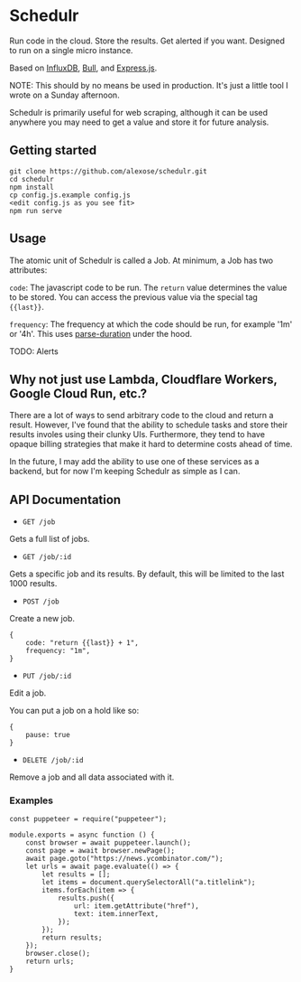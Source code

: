 # Schedulr

Run code in the cloud. Store the results. Get alerted if you want. Designed to run on a single micro instance.

Based on [InfluxDB](https://github.com/influxdata/influxdb), [Bull](https://github.com/OptimalBits/bull), and [Express.js](https://github.com/expressjs/express).

NOTE: This should by no means be used in production. It's just a little tool I wrote on a Sunday afternoon.

Schedulr is primarily useful for web scraping, although it can be used anywhere you may need to get a value and store it
for future analysis.

## Getting started

    git clone https://github.com/alexose/schedulr.git
    cd schedulr
    npm install
    cp config.js.example config.js
    <edit config.js as you see fit>
    npm run serve 

## Usage

The atomic unit of Schedulr is called a Job. At minimum, a Job has two attributes:

`code`: The javascript code to be run. The `return` value determines the value to be stored. You can access the previous
value via the special tag `{{last}}`.

`frequency`: The frequency at which the code should be run, for example '1m' or '4h'. This uses
[parse-duration](https://www.npmjs.com/package/parse-duration) under the hood.

TODO: Alerts

## Why not just use Lambda, Cloudflare Workers, Google Cloud Run, etc.?

There are a lot of ways to send arbitrary code to the cloud and return a result. However, I've found that the ability to
schedule tasks and store their results involes using their clunky UIs. Furthermore, they tend to have opaque billing
strategies that make it hard to determine costs ahead of time.

In the future, I may add the ability to use one of these services as a backend, but for now I'm keeping Schedulr as
simple as I can.

## API Documentation

-   `GET /job`

Gets a full list of jobs.

-   `GET /job/:id`

Gets a specific job and its results. By default, this will be limited to the last 1000 results.

-   `POST /job`

Create a new job.

```
{
    code: "return {{last}} + 1",
    frequency: "1m",
}
```

-   `PUT /job/:id`

Edit a job.

You can put a job on a hold like so:

```
{
    pause: true
}
```

-   `DELETE /job/:id`

Remove a job and all data associated with it.

### Examples

    const puppeteer = require("puppeteer");

    module.exports = async function () {
        const browser = await puppeteer.launch();
        const page = await browser.newPage();
        await page.goto("https://news.ycombinator.com/");
        let urls = await page.evaluate(() => {
            let results = [];
            let items = document.querySelectorAll("a.titlelink");
            items.forEach(item => {
                results.push({
                    url: item.getAttribute("href"),
                    text: item.innerText,
                });
            });
            return results;
        });
        browser.close();
        return urls;
    }
